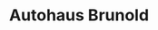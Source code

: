 ---
title: "Autohaus Brunold"
url: /reutlingen/autohaus-brunold-ernst-abbe-strasse/
shop: Autohaus
---